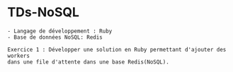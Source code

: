 # TDs-NoSQL

    - Langage de développement : Ruby
    - Base de données NoSQL: Redis
    
    Exercice 1 : Développer une solution en Ruby permettant d'ajouter des workers 
    dans une file d'attente dans une base Redis(NoSQL).

  
